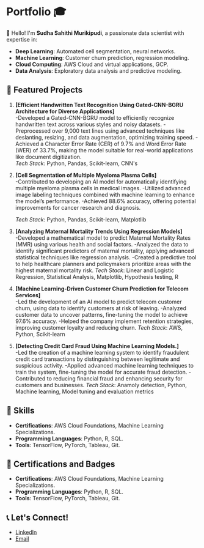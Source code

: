 # Portfolio 🎓

👋 Hello! I'm **Sudha Sahithi Murikipudi**, a passionate data scientist with expertise in:
- **Deep Learning**: Automated cell segmentation, neural networks.
- **Machine Learning**: Customer churn prediction, regression modeling.
- **Cloud Computing**: AWS Cloud and virtual applications, GCP.
- **Data Analysis**: Exploratory data analysis and predictive modeling.

## 📂 Featured Projects
1. **[Efficient Handwritten Text Recognition Using Gated-CNN-BGRU Architecture for Diverse Applications]**   
   -Developed a Gated-CNN-BGRU model to efficiently recognize handwritten text across various styles and noisy datasets.
   -Preprocessed over 9,000 text lines using advanced techniques like deslanting, resizing, and data augmentation, optimizing training speed.
   -Achieved a Character Error Rate (CER) of 9.7% and Word Error Rate (WER) of 33.7%, making the model suitable for real-world applications like document digitization.  
   _Tech Stack_: Python, Pandas, Scikit-learn, CNN's  

2. **[Cell Segmentation of Multiple Myeloma Plasma Cells]**  
   -Contributed to developing an AI model for automatically identifying multiple myeloma plasma cells in medical images.
   -Utilized advanced image labeling techniques combined with machine learning to enhance the model’s performance.
   -Achieved 88.6% accuracy, offering potential improvements for cancer research and diagnosis.
  
   _Tech Stack_: Python, Pandas, Scikit-learn, Matplotlib  

3. **[Analyzing Maternal Mortality Trends Using Regression Models]**  
   -Developed a mathematical model to predict Maternal Mortality Rates (MMR) using various health and social factors.
   -Analyzed the data to identify significant predictors of maternal mortality, applying advanced statistical techniques like regression analysis.
   -Created a predictive tool to help healthcare planners and policymakers prioritize areas with the highest maternal mortality risk. 
   _Tech Stack_: Linear and Logistic Regression, Statistical Analysis, Matplotlib, Hypothesis testing, R

4. **[Machine Learning-Driven Customer Churn Prediction for Telecom Services]**  
   -Led the development of an AI model to predict telecom customer churn, using data to identify customers at risk of leaving.
   -Analyzed customer data to uncover patterns, fine-tuning the model to achieve 97.6% accuracy.
   -Helped the company implement retention strategies, improving customer loyalty and reducing churn.
   _Tech Stack_: AWS, Python, Scikit-learn

5. **[Detecting Credit Card Fraud Using Machine Learning Models.]**  
   -Led the creation of a machine learning system to identify fraudulent credit card transactions by distinguishing between legitimate and suspicious activity.
   -Applied advanced machine learning techniques to train the system, fine-tuning the model for accurate fraud detection.
   -Contributed to reducing financial fraud and enhancing security for customers and businesses.
   _Tech Stack_: Anamoly detection, Python, Machine learning, Model tuning and evaluation metrics

## 📜 Skills
- **Certifications**: AWS Cloud Foundations, Machine Learning Specializations.
- **Programming Languages**: Python, R, SQL.
- **Tools**: TensorFlow, PyTorch, Tableau, Git.

## 📜 Certifications and Badges
- **Certifications**: AWS Cloud Foundations, Machine Learning Specializations.
- **Programming Languages**: Python, R, SQL.
- **Tools**: TensorFlow, PyTorch, Tableau, Git.

## 📞 Let's Connect!
- [LinkedIn](https://www.linkedin.com/in/sudhasahithi/)
- [Email](mailto:sudhasahithi2023@gmail.com)
